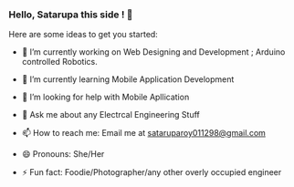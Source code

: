 ### Hello, Satarupa this side ! 👋



Here are some ideas to get you started:

- 🔭 I’m currently working on Web Designing and Development ; Arduino controlled Robotics. 
- 🌱 I’m currently learning Mobile Application Development 
- 🤔 I’m looking for help with Mobile Apllication 
- 💬 Ask me about any Electrcal Engineering Stuff
- 📫 How to reach me: Email me at sataruparoy011298@gmail.com
                      
                      
- 😄 Pronouns: She/Her
- ⚡ Fun fact: Foodie/Photographer/any other  overly occupied engineer 

